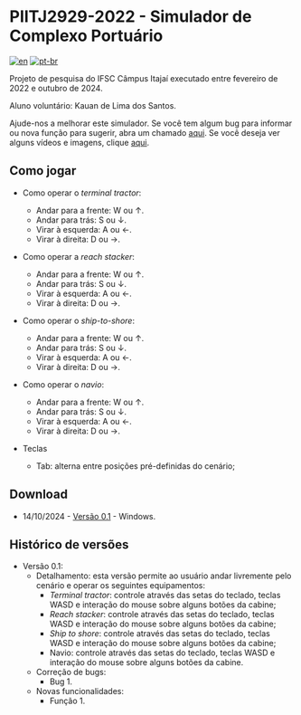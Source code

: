 # PIITJ2929-2022 - Simulador de Complexo Portuário
[![en](https://img.shields.io/badge/lang-en-red.svg)](README.md)
[![pt-br](https://img.shields.io/badge/lang-pt--br-green.svg)](README.pt-br.md)

Projeto de pesquisa do IFSC Câmpus Itajaí executado entre fevereiro de 2022 e outubro de 2024.

Aluno voluntário: Kauan de Lima dos Santos.

Ajude-nos a melhorar este simulador. Se você tem algum bug para informar ou nova função para sugerir, abra um chamado [aqui](https://github.com/sergiopetrovcic/PIITJ2929-2022/issues). Se você deseja ver alguns vídeos e imagens, clique [aqui](https://sites.google.com/view/xrai/projetos-encerrados/piitj2929-2022-complexo-portu%C3%A1rio).


## Como jogar

- Como operar o _terminal tractor_:
  - Andar para a frente: W ou &uarr;.
  - Andar para trás: S ou &darr;.
  - Virar à esquerda: A ou &larr;.
  - Virar à direita: D ou &rarr;.

- Como operar a _reach stacker_:
  - Andar para a frente: W ou &uarr;.
  - Andar para trás: S ou &darr;.
  - Virar à esquerda: A ou &larr;.
  - Virar à direita: D ou &rarr;.

- Como operar o _ship-to-shore_:
  - Andar para a frente: W ou &uarr;.
  - Andar para trás: S ou &darr;.
  - Virar à esquerda: A ou &larr;.
  - Virar à direita: D ou &rarr;.

- Como operar o _navio_:
  - Andar para a frente: W ou &uarr;.
  - Andar para trás: S ou &darr;.
  - Virar à esquerda: A ou &larr;.
  - Virar à direita: D ou &rarr;.

- Teclas
  - Tab: alterna entre posições pré-definidas do cenário;

## Download

- 14/10/2024 - [Versão 0.1](www.petrovcic.com.br) - Windows.

## Histórico de versões

- Versão 0.1:
  - Detalhamento: esta versão permite ao usuário andar livremente pelo cenário e operar os seguintes equipamentos:
    -  _Terminal tractor_: controle através das setas do teclado, teclas WASD e interação do mouse sobre alguns botões da cabine;
    -  _Reach stacker_: controle através das setas do teclado, teclas WASD e interação do mouse sobre alguns botões da cabine;
    -  _Ship to shore_: controle através das setas do teclado, teclas WASD e interação do mouse sobre alguns botões da cabine;
    -  Navio: controle através das setas do teclado, teclas WASD e interação do mouse sobre alguns botões da cabine.
  - Correção de bugs:
    - Bug 1.
  - Novas funcionalidades:
    - Função 1.
